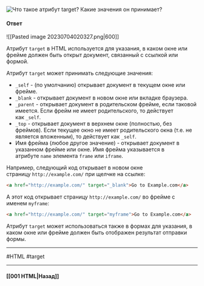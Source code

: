 ![Что такое атрибут `target`? Какие значения он принимает?](https://youtu.be/ovV8GhIkzBE?t=30)

#### Ответ

![[Pasted image 20230704020327.png|600]]

Атрибут `target` в HTML используется для указания, в каком окне или фрейме должен быть открыт документ, связанный с ссылкой или формой.

Атрибут `target` может принимать следующие значения:

- `_self` - (по умолчанию) открывает документ в текущем окне или фрейме.
- `_blank` - открывает документ в новом окне или вкладке браузера.
- `_parent` - открывает документ в родительском фрейме, если таковой имеется. Если фрейм не имеет родительского, то действует как `_self`.
- `_top` - открывает документ в верхнем окне (полностью, без фреймов). Если текущее окно не имеет родительского окна (т.е. не является вложенным), то действует как `_self`.
- Имя фрейма (любое другое значение) - открывает документ в указанном фрейме или окне. Имя фрейма указывается в атрибуте `name` элемента `frame` или `iframe`.

Например, следующий код открывает в новом окне страницу `http://example.com/` при щелчке на ссылке:

```html
<a href="http://example.com/" target="_blank">Go to Example.com</a>
```

А этот код открывает страницу `http://example.com/` во фрейме с именем `myframe`:

```html
<a href="http://example.com/" target="myframe">Go to Example.com</a>
```

Атрибут `target` может использоваться также в формах для указания, в каком окне или фрейме должен быть отображен результат отправки формы.

___
#HTML #target 

___

#### [[001 HTML|Назад]]